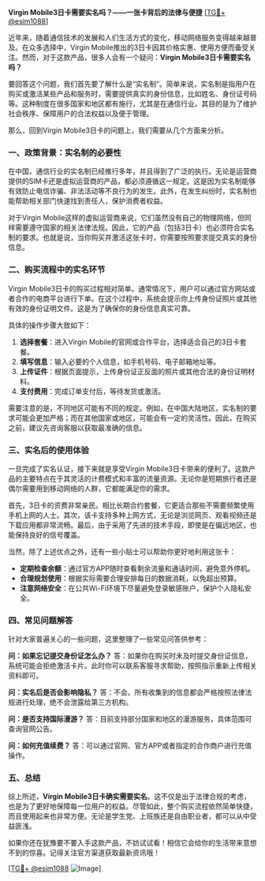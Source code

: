 **Virgin Mobile3日卡需要实名吗？——一张卡背后的法律与便捷** [[TG💪+ @esim1088](https://t.me/s/esim1088)]

近年来，随着通信技术的发展和人们生活方式的变化，移动网络服务变得越来越普及。在众多选择中，Virgin Mobile推出的3日卡因其价格实惠、使用方便而备受关注。然而，对于这款产品，很多人会有一个疑问：**Virgin Mobile3日卡需要实名吗？**

要回答这个问题，我们首先要了解什么是“实名制”。简单来说，实名制是指用户在购买或激活某些产品和服务时，需要提供真实的身份信息，比如姓名、身份证号码等。这种制度在很多国家和地区都有施行，尤其是在通信行业。其目的是为了维护社会秩序、保障用户的合法权益以及便于管理。

那么，回到Virgin Mobile3日卡的问题上，我们需要从几个方面来分析。

### 一、政策背景：实名制的必要性

在中国，通信行业的实名制已经推行多年，并且得到了广泛的执行。无论是运营商提供的SIM卡还是虚拟运营商的产品，都必须遵循这一规定。这是因为实名制能够有效防止电信诈骗、非法活动等不良行为的发生。此外，在发生纠纷时，实名制也能帮助相关部门快速找到责任人，保护消费者权益。

对于Virgin Mobile这样的虚拟运营商来说，它们虽然没有自己的物理网络，但同样需要遵守国家的相关法律法规。因此，它的产品（包括3日卡）也必须符合实名制的要求。也就是说，当你购买并激活这张卡时，你需要按照要求提交真实的身份信息。

### 二、购买流程中的实名环节

Virgin Mobile3日卡的购买过程相对简单。通常情况下，用户可以通过官方网站或者合作的电商平台进行下单。在这个过程中，系统会提示你上传身份证照片或其他有效的身份证明文件。这是为了确保你的身份信息真实可靠。

具体的操作步骤大致如下：

1. **选择套餐**：进入Virgin Mobile的官网或合作平台，选择适合自己的3日卡套餐。
2. **填写信息**：输入必要的个人信息，如手机号码、电子邮箱地址等。
3. **上传证件**：根据页面提示，上传身份证正反面的照片或其他合法的身份证明材料。
4. **支付费用**：完成订单支付后，等待发货或激活。

需要注意的是，不同地区可能有不同的规定。例如，在中国大陆地区，实名制的要求可能会更加严格；而在其他国家或地区，可能会有一定的灵活性。因此，在购买之前，建议先咨询客服以获取最准确的信息。

### 三、实名后的使用体验

一旦完成了实名认证，接下来就是享受Virgin Mobile3日卡带来的便利了。这款产品的主要特点在于其灵活的计费模式和丰富的流量资源。无论你是短期旅行者还是偶尔需要用到移动网络的人群，它都能满足你的需求。

首先，3日卡的资费非常亲民。相比长期合约套餐，它更适合那些不需要频繁使用手机上网的人士。其次，该卡支持多种上网方式，无论是浏览网页、观看视频还是下载应用都非常流畅。最后，由于采用了先进的技术手段，即使是在偏远地区，也能保持良好的信号覆盖。

当然，除了上述优点之外，还有一些小贴士可以帮助你更好地利用这张卡：

- **定期检查余额**：通过官方APP随时查看剩余流量和通话时间，避免意外停机。
- **合理规划使用**：根据实际需要合理安排每日的数据消耗，以免超出预算。
- **注意网络安全**：在公共Wi-Fi环境下尽量避免登录敏感账户，保护个人隐私安全。

### 四、常见问题解答

针对大家普遍关心的一些问题，这里整理了一些常见问答供参考：

**问：如果忘记提交身份证怎么办？**
答：如果你在购买时未及时提交身份证信息，系统可能会拒绝激活卡片。此时你可以联系客服寻求帮助，按照指示重新上传相关资料即可。

**问：实名后是否会影响隐私？**
答：不会。所有收集到的信息都会严格按照法律法规进行处理，绝不会泄露给第三方机构。

**问：是否支持国际漫游？**
答：目前支持部分国家和地区的漫游服务，具体范围可查询官网公告。

**问：如何充值续费？**
答：可以通过官网、官方APP或者指定的合作商户进行充值操作。

### 五、总结

综上所述，**Virgin Mobile3日卡确实需要实名**。这不仅是出于法律合规的考虑，也是为了更好地保障每一位用户的权益。尽管如此，整个购买流程依然简单快捷，而且使用起来也非常方便。无论是学生党、上班族还是自由职业者，都可以从中受益匪浅。

如果你还在犹豫要不要入手这款产品，不妨试试看！相信它会给你的生活带来意想不到的惊喜。记得关注官方渠道获取最新资讯哦！

[[TG💪+ @esim1088](https://t.me/s/esim1088) ![Image](https://i.postimg.cc/4NQfJmqS/Snipaste-2025-05-13-00-14-12.png)]